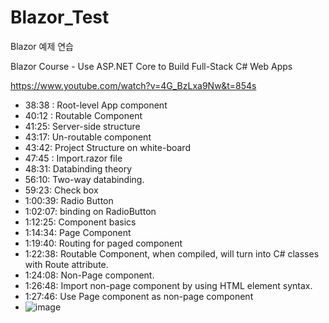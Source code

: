 # Blazor_Test
Blazor 예제 연습

Blazor Course - Use ASP.NET Core to Build Full-Stack C# Web Apps

https://www.youtube.com/watch?v=4G_BzLxa9Nw&t=854s

-  38:38 : Root-level App component
-  40:12 : Routable Component
-  41:25: Server-side structure
-  43:17:  Un-routable component
-  43:42:  Project Structure on white-board
-  47:45 :  Import.razor file
-  48:31:  Databinding theory
-  56:10:  Two-way databinding.
-  59:23:  Check box
-  1:00:39: Radio Button
-  1:02:07:  binding on RadioButton
-  1:12:25: Component basics
-  1:14:34:  Page Component
-  1:19:40:  Routing for paged component
-  1:22:38:  Routable Component, when compiled, will turn into C# classes with Route attribute.
-  1:24:08:  Non-Page component.
-  1:26:48:  Import non-page component by using HTML element syntax.
-  1:27:46:  Use Page component as non-page component
-  ![image](https://user-images.githubusercontent.com/97278496/173019038-7dc3a691-bfd8-4a0a-9d90-f0d79950fe18.png)
